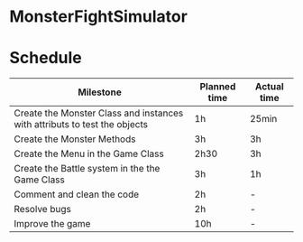 # MonsterFightSimulator

# Schedule

| Milestone | Planned time | Actual time |
| --- | --- | --- |
| Create the Monster Class and instances with attributs to test the objects| 1h | 25min |
| Create the Monster Methods | 3h | 3h |
| Create the Menu in the Game Class | 2h30 | 3h |
| Create the Battle system in the the Game Class | 3h | 1h |
| Comment and clean the code | 2h | - |
| Resolve bugs | 2h | - |
| Improve the game | 10h | - |
